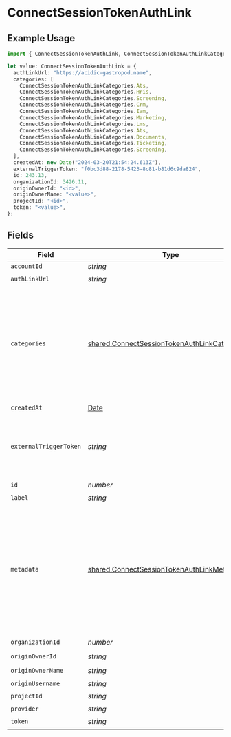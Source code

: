 # ConnectSessionTokenAuthLink

## Example Usage

```typescript
import { ConnectSessionTokenAuthLink, ConnectSessionTokenAuthLinkCategories } from "@stackone/stackone-client-ts/sdk/models/shared";

let value: ConnectSessionTokenAuthLink = {
  authLinkUrl: "https://acidic-gastropod.name",
  categories: [
    ConnectSessionTokenAuthLinkCategories.Ats,
    ConnectSessionTokenAuthLinkCategories.Hris,
    ConnectSessionTokenAuthLinkCategories.Screening,
    ConnectSessionTokenAuthLinkCategories.Crm,
    ConnectSessionTokenAuthLinkCategories.Iam,
    ConnectSessionTokenAuthLinkCategories.Marketing,
    ConnectSessionTokenAuthLinkCategories.Lms,
    ConnectSessionTokenAuthLinkCategories.Ats,
    ConnectSessionTokenAuthLinkCategories.Documents,
    ConnectSessionTokenAuthLinkCategories.Ticketing,
    ConnectSessionTokenAuthLinkCategories.Screening,
  ],
  createdAt: new Date("2024-03-20T21:54:24.613Z"),
  externalTriggerToken: "f0bc3d88-2178-5423-8c81-b81d6c9da824",
  id: 243.13,
  organizationId: 3426.11,
  originOwnerId: "<id>",
  originOwnerName: "<value>",
  projectId: "<id>",
  token: "<value>",
};
```

## Fields

| Field                                                                                                                                           | Type                                                                                                                                            | Required                                                                                                                                        | Description                                                                                                                                     | Example                                                                                                                                         |
| ----------------------------------------------------------------------------------------------------------------------------------------------- | ----------------------------------------------------------------------------------------------------------------------------------------------- | ----------------------------------------------------------------------------------------------------------------------------------------------- | ----------------------------------------------------------------------------------------------------------------------------------------------- | ----------------------------------------------------------------------------------------------------------------------------------------------- |
| `accountId`                                                                                                                                     | *string*                                                                                                                                        | :heavy_minus_sign:                                                                                                                              | N/A                                                                                                                                             |                                                                                                                                                 |
| `authLinkUrl`                                                                                                                                   | *string*                                                                                                                                        | :heavy_check_mark:                                                                                                                              | N/A                                                                                                                                             |                                                                                                                                                 |
| `categories`                                                                                                                                    | [shared.ConnectSessionTokenAuthLinkCategories](../../../sdk/models/shared/connectsessiontokenauthlinkcategories.md)[]                           | :heavy_minus_sign:                                                                                                                              | N/A                                                                                                                                             | [<br/>"ats",<br/>"hris",<br/>"hrisLegacy",<br/>"crm",<br/>"iam",<br/>"marketing",<br/>"lms",<br/>"stackOne",<br/>"documents",<br/>"ticketing",<br/>"screening"<br/>] |
| `createdAt`                                                                                                                                     | [Date](https://developer.mozilla.org/en-US/docs/Web/JavaScript/Reference/Global_Objects/Date)                                                   | :heavy_check_mark:                                                                                                                              | N/A                                                                                                                                             |                                                                                                                                                 |
| `externalTriggerToken`                                                                                                                          | *string*                                                                                                                                        | :heavy_minus_sign:                                                                                                                              | External trigger token to be used to trigger actions on the account                                                                             | f0bc3d88-2178-5423-8c81-b81d6c9da824                                                                                                            |
| `id`                                                                                                                                            | *number*                                                                                                                                        | :heavy_check_mark:                                                                                                                              | N/A                                                                                                                                             |                                                                                                                                                 |
| `label`                                                                                                                                         | *string*                                                                                                                                        | :heavy_minus_sign:                                                                                                                              | N/A                                                                                                                                             |                                                                                                                                                 |
| `metadata`                                                                                                                                      | [shared.ConnectSessionTokenAuthLinkMetadata](../../../sdk/models/shared/connectsessiontokenauthlinkmetadata.md)                                 | :heavy_minus_sign:                                                                                                                              | Arbitrary set of key and values defined during the session token creation. This can be used to tag an account (eg. based on their pricing plan) |                                                                                                                                                 |
| `organizationId`                                                                                                                                | *number*                                                                                                                                        | :heavy_check_mark:                                                                                                                              | N/A                                                                                                                                             |                                                                                                                                                 |
| `originOwnerId`                                                                                                                                 | *string*                                                                                                                                        | :heavy_check_mark:                                                                                                                              | N/A                                                                                                                                             |                                                                                                                                                 |
| `originOwnerName`                                                                                                                               | *string*                                                                                                                                        | :heavy_check_mark:                                                                                                                              | N/A                                                                                                                                             |                                                                                                                                                 |
| `originUsername`                                                                                                                                | *string*                                                                                                                                        | :heavy_minus_sign:                                                                                                                              | N/A                                                                                                                                             |                                                                                                                                                 |
| `projectId`                                                                                                                                     | *string*                                                                                                                                        | :heavy_check_mark:                                                                                                                              | N/A                                                                                                                                             |                                                                                                                                                 |
| `provider`                                                                                                                                      | *string*                                                                                                                                        | :heavy_minus_sign:                                                                                                                              | N/A                                                                                                                                             |                                                                                                                                                 |
| `token`                                                                                                                                         | *string*                                                                                                                                        | :heavy_check_mark:                                                                                                                              | N/A                                                                                                                                             |                                                                                                                                                 |